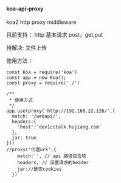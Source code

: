 #### koa-api-proxy

koa2 http proxy middleware

目前支持： http 基本请求 post，get,put

待解决: 文件上传

使用方法：
```
const Koa = require('koa')
const app = new Koa();
const proxy = require('./')

/**
 * 使用方式
 */
app.use(proxy('http://192.168.22.126/',{
  match: '/webapi/',
  headers:{
    'host':'dev1cctalk.hujiang.com'
  },
  jar: true
}))
//proxy('代理urk',{
    match:'', // api 路径包含项
    headers, // 设置请求的header
    jar://是否cookies
  })
```



